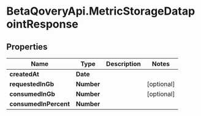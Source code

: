 # BetaQoveryApi.MetricStorageDatapointResponse

## Properties

Name | Type | Description | Notes
------------ | ------------- | ------------- | -------------
**createdAt** | **Date** |  | 
**requestedInGb** | **Number** |  | [optional] 
**consumedInGb** | **Number** |  | [optional] 
**consumedInPercent** | **Number** |  | 


